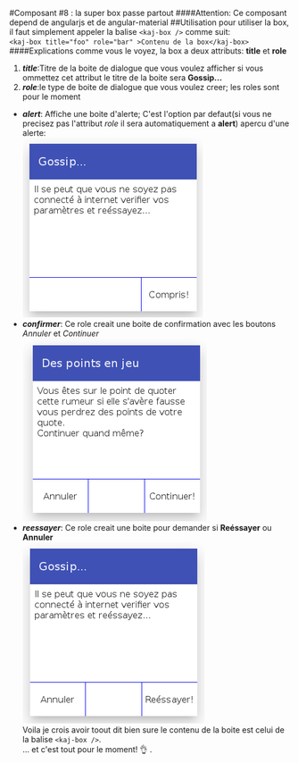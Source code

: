 #Composant #8 : la super box passe partout
####Attention:
Ce composant depend de angularjs et de angular-material
##Utilisation
pour utiliser la box, il faut simplement appeler la balise `<kaj-box />` comme suit:  
`<kaj-box title="foo" role="bar" >Contenu de la box</kaj-box>`
####Explications
comme vous le voyez, la box a deux attributs: **title** et **role**  
1. ***title***:Titre de la boite de dialogue que vous voulez afficher si vous ommettez cet attribut le titre de la boite sera **Gossip...**  
2. ***role***:le type de boite de dialogue que vous voulez creer; les roles sont pour le moment
* ***alert***: Affiche une boite d'alerte; C'est l'option par defaut(si vous ne precisez pas l'attribut *role* il sera automatiquement a **alert**) apercu d'une alerte:  
![boite d'alerte](/box/snapshots/titre_et_role_forget.png?raw=true "pas de role et pas de titre")  
* ***confirmer***: Ce role creait une boite de confirmation avec les boutons *Annuler* et *Continuer*  
![boite de confirmation](/box/snapshots/titre_continuer.png?raw=true "role=confirmer et titre=Des points en jeu")  
* ***reessayer***: Ce role creait une boite pour demander si **Re&eacute;ssayer** ou **Annuler**  
![boite en mode reessayer](/box/snapshots/santitre_reessayer.png?raw=true "role=reessayer et pas de titre")  
Voila je crois avoir toout dit bien sure le contenu de la boite est celui de la balise `<kaj-box />`.  
... et c'est tout pour le moment! :ok_hand: .
